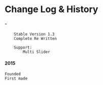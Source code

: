 # Change Log & History

#### -
        Stable Version 1.3
        Complete Re Written
        
        Support:
    		Multi Slider

#### 2015
	Founded
	First made